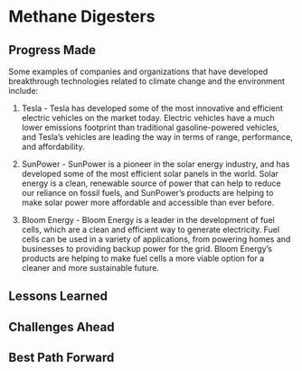 # Methane Digesters

## Progress Made



Some examples of companies and organizations that have developed breakthrough technologies related to climate change and the environment include:

1. Tesla - Tesla has developed some of the most innovative and efficient electric vehicles on the market today. Electric vehicles have a much lower emissions footprint than traditional gasoline-powered vehicles, and Tesla’s vehicles are leading the way in terms of range, performance, and affordability.

2. SunPower - SunPower is a pioneer in the solar energy industry, and has developed some of the most efficient solar panels in the world. Solar energy is a clean, renewable source of power that can help to reduce our reliance on fossil fuels, and SunPower’s products are helping to make solar power more affordable and accessible than ever before.

3. Bloom Energy - Bloom Energy is a leader in the development of fuel cells, which are a clean and efficient way to generate electricity. Fuel cells can be used in a variety of applications, from powering homes and businesses to providing backup power for the grid. Bloom Energy’s products are helping to make fuel cells a more viable option for a cleaner and more sustainable future.

## Lessons Learned



## Challenges Ahead



## Best Path Forward


